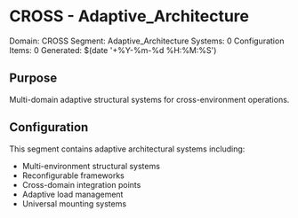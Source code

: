 # CROSS - Adaptive_Architecture

Domain: CROSS
Segment: Adaptive_Architecture
Systems: 0
Configuration Items: 0
Generated: $(date '+%Y-%m-%d %H:%M:%S')

## Purpose

Multi-domain adaptive structural systems for cross-environment operations.

## Configuration

This segment contains adaptive architectural systems including:
- Multi-environment structural systems
- Reconfigurable frameworks
- Cross-domain integration points
- Adaptive load management
- Universal mounting systems